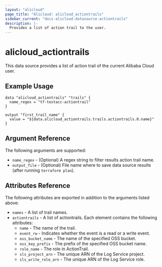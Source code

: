 ```yaml
---
layout: "alicloud"
page_title: "Alicloud: alicloud_actiontrails"
sidebar_current: "docs-alicloud-datasource-actiontrails"
description: |-
  Provides a list of action trail to the user.
---
```


# alicloud\_actiontrails

This data source provides a list of action trail of the current Alibaba Cloud user.

## Example Usage

```
data "alicloud_actiontrails" "trails" {
  name_regex = "tf-testacc-actiontrail"
}

output "first_trail_name" {
  value = "${data.alicloud_actiontrails.trails.actiontrails.0.name}"
}
```

## Argument Reference

The following arguments are supported:

* `name_regex` - (Optional) A regex string to filter results action trail name.
* `output_file` - (Optional) File name where to save data source results (after running `terraform plan`).

## Attributes Reference

The following attributes are exported in addition to the arguments listed above:

* `names` - A list of trail names.
* `actiontrails` - A list of actiontrails. Each element contains the following attributes:
  * `name` - The name of the trail.
  * `event_rw` - Indicates whether the event is a read or a write event.
  * `oss_bucket_name` - The name of the specified OSS bucket.
  * `oss_key_prefix` - The prefix of the specified OSS bucket name.
  * `role_name` - The role in ActionTrail.
  * `sls_project_arn` - The unique ARN of the Log Service project.
  * `sls_write_role_arn` - The unique ARN of the Log Service role.